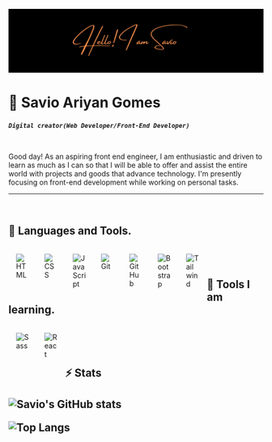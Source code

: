 ![logo](https://github.com/Savio-G/Savio-G/blob/main/githubbanner.png)
# 🌌 Savio Ariyan Gomes

***`Digital creator(Web Developer/Front-End Developer)`***

<br />

Good day! As an aspiring front end engineer, I am enthusiastic and driven to learn as much as I can so that I will be able to offer and assist the entire world with projects and goods that advance technology. I'm presently focusing on front-end development while working on personal tasks.  

<hr>
<br />

<h2>🧰 Languages and Tools.</h2>

<img align="left" alt="HTML" width="26px" style="padding:15px;" src="https://cdn.jsdelivr.net/gh/devicons/devicon/icons/html5/html5-plain.svg" />
<img align="left" alt="CSS" width="26px" style="padding:15px;" src="https://cdn.jsdelivr.net/gh/devicons/devicon/icons/css3/css3-plain.svg" />
<img align="left" alt="JavaScript" width="26px" style="padding:15px;" src="https://cdn.jsdelivr.net/gh/devicons/devicon/icons/javascript/javascript-plain.svg" />

<img align="left" alt="Git" width="26px" style="padding:15px;" src="https://cdn.jsdelivr.net/gh/devicons/devicon/icons/git/git-original.svg" />
<img align="left" alt="GitHub" width="26px" style="padding:15px;" src="https://cdn.jsdelivr.net/gh/devicons/devicon/icons/github/github-original.svg" />


<img align="left" alt="Bootstrap" width="26px" style="padding:15px;" src="https://cdn.jsdelivr.net/gh/devicons/devicon/icons/bootstrap/bootstrap-plain.svg" />
<img align="left" alt="Tailwind" width="26px" style="padding:15px;" src="https://cdn.jsdelivr.net/gh/devicons/devicon/icons/tailwindcss/tailwindcss-plain.svg" />


<br />
<br />




<h2>🌴 Tools I am learning.</h2>
<img align="left" alt="Sass" width="26px" style="padding:15px;" src="https://cdn.jsdelivr.net/gh/devicons/devicon/icons/sass/sass-original.svg" />

<img align="left" alt="React" width="26px" style="padding:15px;" src="https://cdn.jsdelivr.net/gh/devicons/devicon/icons/react/react-original.svg" />

<br />
<br />
<br />

<h2>⚡ Stats<h2>

![Savio's GitHub stats](https://github-readme-stats.vercel.app/api?username=Savio-G&show_icons=true&theme=vision-friendly-dark&hide_border=true)

![Top Langs](https://github-readme-stats.vercel.app/api/top-langs/?username=Savio-G&hide=html&layout=compact&langs_count=6&theme=vision-friendly-dark&hide_border=true)

